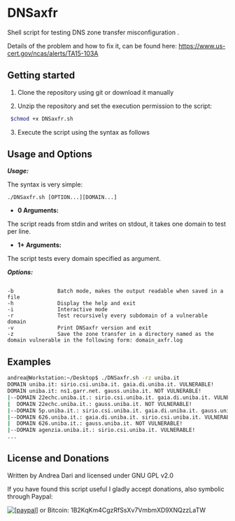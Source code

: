 DNSaxfr
====

Shell script for testing DNS zone transfer misconfiguration .

Details of the problem and how to fix it, can be found here: https://www.us-cert.gov/ncas/alerts/TA15-103A

## Getting started

1) Clone the repository using git or download it manually

2) Unzip the repository and set the execution permission to the script:

```bash
 $chmod +x DNSaxfr.sh
```
3) Execute the script using the syntax as follows

Usage and Options
-----------------

***Usage:***

The syntax is very simple:

```
./DNSaxfr.sh [OPTION...][DOMAIN...]

```

* **0 Arguments:**

The script reads from stdin and writes on stdout, it takes one domain to test per line.

* **1+ Arguments:**

The script tests every domain specified as argument.

***Options:***

```

-b              Batch mode, makes the output readable when saved in a file
-h              Display the help and exit
-i              Interactive mode
-r              Test recursively every subdomain of a vulnerable domain
-v              Print DNSaxfr version and exit
-z              Save the zone transfer in a directory named as the domain vulnerable in the following form: domain_axfr.log 

```

## Examples

```bash
andrea@Workstation:~/Desktop$ ./DNSaxfr.sh -rz uniba.it
DOMAIN uniba.it: sirio.csi.uniba.it. gaia.di.uniba.it. VULNERABLE!
DOMAIN uniba.it: ns1.garr.net. gauss.uniba.it. NOT VULNERABLE!
|--DOMAIN 22echc.uniba.it.: sirio.csi.uniba.it. gaia.di.uniba.it. VULNERABLE!
|  DOMAIN 22echc.uniba.it.: gauss.uniba.it. NOT VULNERABLE!
|--DOMAIN 5p.uniba.it.: sirio.csi.uniba.it. gaia.di.uniba.it. gauss.uniba.it. NOT VULNERABLE!
|--DOMAIN 626.uniba.it.: gaia.di.uniba.it. sirio.csi.uniba.it. VULNERABLE!
|  DOMAIN 626.uniba.it.: gauss.uniba.it. NOT VULNERABLE!
|--DOMAIN agenzia.uniba.it.: sirio.csi.uniba.it. VULNERABLE!
...
```

License and Donations
-------

Written by Andrea Dari and licensed under GNU GPL v2.0

If you have found this script useful I gladly accept donations, also symbolic through Paypal:

<a href="https://www.paypal.com/cgi-bin/webscr?cmd=_donations&business=andreadari91%40gmail%2ecom&lc=IT&item_name=Andrea%20Dari%20IT%20independent%20researcher&currency_code=EUR&bn=PP%2dDonationsBF%3abtn_donateCC_LG%2egif%3aNonHostedGuest"><img src="https://www.paypalobjects.com/en_US/i/btn/btn_donate_LG.gif" alt="[paypal]" /></a> or Bitcoin: 1B2KqKm4CgzRfSsXv7VmbmXD9XNQzzLaTW
